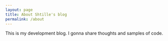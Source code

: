 ```yaml
---
layout: page
title: About Shtille's blog
permalink: /about
---
```


This is my development blog.
I gonna share thoughts and samples of code.
